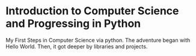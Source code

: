 # Introduction to Computer Science and Progressing in Python
My First Steps in Computer Science via python.
The adventure began with Hello World.
Then, it got deeper by libraries and projects.
